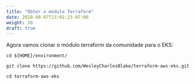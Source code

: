 ```yaml
---
title: "Obter o módulo Terraform"
date: 2018-08-07T13:01:23-07:00
weight: 20
draft: true
---
```


Agora vamos clonar o módulo terraform da comunidade para o EKS:
```
cd ${HOME}/environment/

git clone https://github.com/WesleyCharlesBlake/terraform-aws-eks.git

cd terraform-aws-eks
```
